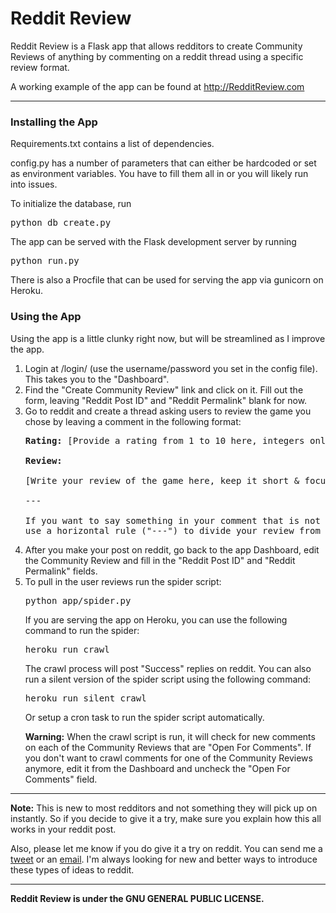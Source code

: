 <h1>Reddit Review</h1>

Reddit Review is a Flask app that allows redditors to create Community Reviews of anything by commenting on a reddit thread using a specific review format.

A working example of the app can be found at http://RedditReview.com

<hr />

<h3>Installing the App</h3>

Requirements.txt contains a list of dependencies.

config.py has a number of parameters that can either be hardcoded or set as environment variables. You have to fill them all in or you will likely run into issues.

To initialize the database, run

<pre>python db_create.py</pre>

The app can be served with the Flask development server by running

<pre>python run.py</pre>

There is also a Procfile that can be used for serving the app via gunicorn on Heroku.

<h3>Using the App</h3>

Using the app is a little clunky right now, but will be streamlined as I improve the app.

<ol>
<li>Login at /login/ (use the username/password you set in the config file). This takes you to the "Dashboard".</li>

<li>Find the "Create Community Review" link and click on it. Fill out the form, leaving "Reddit Post ID" and "Reddit Permalink" blank for now.</li>

<li>Go to reddit and create a thread asking users to review the game you chose by leaving a comment in the following format:

<pre>
<strong>Rating:</strong> [Provide a rating from 1 to 10 here, integers only, required]

<strong>Review:</strong>

[Write your review of the game here, keep it short &amp; focus on your experience, optional]

---

If you want to say something in your comment that is not part of your review,
use a horizontal rule ("---") to divide your review from your non-review comments.
</pre>
</li>

<li>After you make your post on reddit, go back to the app Dashboard, edit the Community Review and fill in the "Reddit Post ID" and "Reddit Permalink" fields.</li>

<li>To pull in the user reviews run the spider script:

<pre>
python app/spider.py
</pre>

If you are serving the app on Heroku, you can use the following command to run the spider:

<pre>
heroku run crawl
</pre>

The crawl process will post "Success" replies on reddit. You can also run a silent version of the spider script using the following command:

<pre>
heroku run silent_crawl
</pre>

<p>Or setup a cron task to run the spider script automatically.</p>

<p><strong>Warning:</strong> When the crawl script is run, it will check for new comments on each of the Community Reviews that are "Open For Comments". If you don't want to crawl comments for one of the Community Reviews anymore, edit it from the Dashboard and uncheck the "Open For Comments" field.</p>
</li>
</ol>
<hr />

<strong>Note:</strong> This is new to most redditors and not something they will pick up on instantly. So if you decide to give it a try, make sure you explain how this all works in your reddit post.

Also, please let me know if you do give it a try on reddit. You can send me a <a href="http://twitter.com/daviddigiovanni" target="_blank">tweet</a> or an <a href="http://groupsrc.com/contact" target="_blank">email</a>. I'm always looking for new and better ways to introduce these types of ideas to reddit.

<hr />

<strong>Reddit Review is under the GNU GENERAL PUBLIC LICENSE.</strong>
